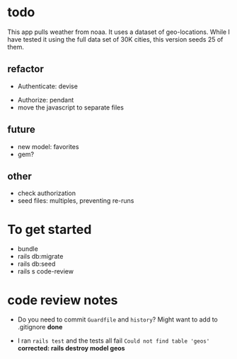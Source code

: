 # todo 
This app pulls weather from noaa.  It uses a dataset of geo-locations. While I have tested it using the full data set of 30K cities, this version seeds 25 of them.
## refactor
- Authenticate: devise
<!-- do you mean pundit?  https://github.com/varvet/pundit -->
- Authorize: pendant
- move the javascript to separate files
## future
- new model: favorites
- gem?
## other
- check authorization
- seed files: multiples, preventing re-runs

# To get started
- bundle
- rails db:migrate
- rails db:seed
- rails s
code-review



# code review notes
* Do you need to commit `Guardfile` and `history`? Might want to add to .gitignore **done**

* I ran `rails test` and the tests all fail `Could not find table 'geos'`
**corrected: rails destroy model geos**
